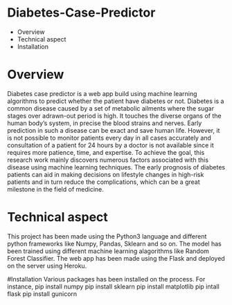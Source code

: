 

# Diabetes-Case-Predictor
* Overview
* Technical aspect
* Installation

# Overview
Diabetes case predictor is a web app build using machine learning algorithms to predict whether the patient have diabetes or not. Diabetes is a common disease caused by a set of metabolic ailments where the sugar stages over adrawn-out period is high. It touches the diverse organs of the human body’s system, in precise the blood strains and nerves. Early prediction in such a disease can be exact and save human life. However, it is not possible to monitor patients every day in all cases accurately and consultation of a patient for 24 hours by a doctor is not available since it requires more patience, time, and expertise. To achieve the goal, this research work mainly discovers numerous factors associated with this disease using machine learning techniques. The early prognosis of diabetes patients can aid in making decisions on lifestyle changes in high-risk patients and in turn reduce the complications, which can be a great milestone in the field of medicine.

# Technical aspect
This project has been made using the Python3 language and different python frameworks like Numpy, Pandas, Sklearn and so on. The model has been trained using different machine learning alagorithms like Random Forest Classifier. The web app has been made using the Flask and deployed on the server using Heroku.

#Installation
Various packages has been installed on the process. For instance,
pip install numpy
pip install sklearn
pip install matplotlib
pip intall flask
pip install gunicorn



